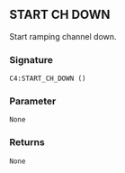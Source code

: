 ## START CH  DOWN

Start ramping channel down.


### Signature

`C4:START_CH_DOWN ()`


### Parameter

`None`


### Returns

`None`